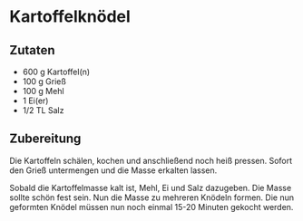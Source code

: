 # Kartoffelknödel
## Zutaten
- 600 g	Kartoffel(n)
- 100 g	Grieß
- 100 g	Mehl
- 1 Ei(er)
- 1/2 TL Salz

## Zubereitung
Die Kartoffeln schälen, kochen und anschließend noch heiß pressen. Sofort den Grieß untermengen und die Masse erkalten lassen. 

Sobald die Kartoffelmasse kalt ist, Mehl, Ei und Salz dazugeben. Die Masse sollte schön fest sein. Nun die Masse zu mehreren Knödeln formen. Die nun geformten Knödel müssen nun noch einmal 15-20 Minuten gekocht werden.